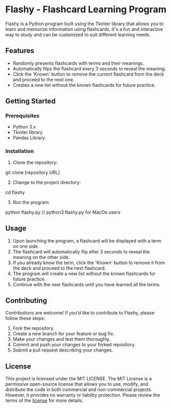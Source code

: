 # Flashy - Flashcard Learning Program

Flashy is a Python program built using the Tkinter library that allows you to learn and memorize information using flashcards. It's a fun and interactive way to study and can be customized to suit different learning needs.

## Features

- Randomly presents flashcards with terms and their meanings.
- Automatically flips the flashcard every 3 seconds to reveal the meaning.
- Click the 'Known' button to remove the current flashcard from the deck and proceed to the next one.
- Creates a new list without the known flashcards for future practice.

## Getting Started

### Prerequisites

- Python 3.x
- Tkinter library
- Pandas Library

### Installation

1. Clone the repository:

git clone [repository URL]

2. Change to the project directory:

cd flashy

3. Run the program:

python flashy.py
// python3 flashy.py for MacOs users

## Usage

1. Upon launching the program, a flashcard will be displayed with a term on one side.
2. The flashcard will automatically flip after 3 seconds to reveal the meaning on the other side.
3. If you already know the term, click the 'Known' button to remove it from the deck and proceed to the next flashcard.
4. The program will create a new list without the known flashcards for future practice.
5. Continue with the new flashcards until you have learned all the terms.

## Contributing

Contributions are welcome! If you'd like to contribute to Flashy, please follow these steps:

1. Fork the repository.
2. Create a new branch for your feature or bug fix.
3. Make your changes and test them thoroughly.
4. Commit and push your changes to your forked repository.
5. Submit a pull request describing your changes.

## License

This project is licensed under the MIT LICENSE. The MIT License is a permissive open-source license that allows you to use, modify, and distribute the code in both commercial and non-commercial projects. However, it provides no warranty or liability protection. Please review the terms of the [license](https://github.com/raimoncoding/flashcard_programming/blob/main/LICENSE.txt) for more details.


